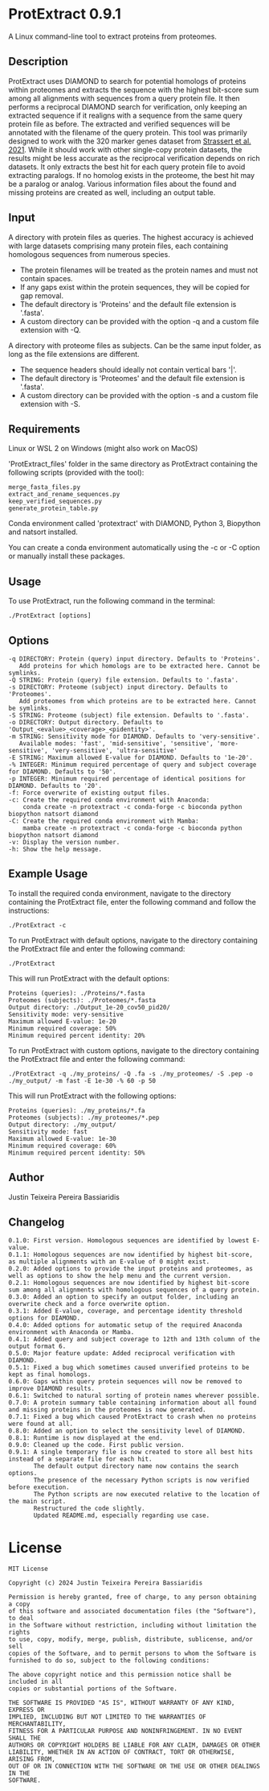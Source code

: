 # ProtExtract 0.9.1
A Linux command-line tool to extract proteins from proteomes.


## Description

ProtExtract uses DIAMOND to search for potential homologs of proteins within proteomes and extracts the sequence with the highest bit-score sum among all alignments with sequences from a query protein file.
It then performs a reciprocal DIAMOND search for verification, only keeping an extracted sequence if it realigns with a sequence from the same query protein file as before.
The extracted and verified sequences will be annotated with the filename of the query protein.
This tool was primarily designed to work with the 320 marker genes dataset from [Strassert et al. 2021](https://www.nature.com/articles/s41467-021-22044-z).
While it should work with other single-copy protein datasets, the results might be less accurate as the reciprocal verification depends on rich datasets.
It only extracts the best hit for each query protein file to avoid extracting paralogs.
If no homolog exists in the proteome, the best hit may be a paralog or analog.
Various information files about the found and missing proteins are created as well, including an output table.


## Input

A directory with protein files as queries.
The highest accuracy is achieved with large datasets comprising many protein files, each containing homologous sequences from numerous species.
	
* The protein filenames will be treated as the protein names and must not contain spaces.
* If any gaps exist within the protein sequences, they will be copied for gap removal.
* The default directory is 'Proteins' and the default file extension is '.fasta'.
* A custom directory can be provided with the option -q and a custom file extension with -Q.
   
A directory with proteome files as subjects. Can be the same input folder, as long as the file extensions are different.

* The sequence headers should ideally not contain vertical bars '|'.
* The default directory is 'Proteomes' and the default file extension is '.fasta'.
* A custom directory can be provided with the option -s and a custom file extension with -S.


## Requirements

Linux or WSL 2 on Windows (might also work on MacOS)

'ProtExtract_files' folder in the same directory as ProtExtract containing the following scripts (provided with the tool):
    
    merge_fasta_files.py
    extract_and_rename_sequences.py
    keep_verified_sequences.py
    generate_protein_table.py
Conda environment called 'protextract' with DIAMOND, Python 3, Biopython and natsort installed.

You can create a conda environment automatically using the -c or -C  option or manually install these packages.


## Usage

To use ProtExtract, run the following command in the terminal:

    ./ProtExtract [options]


## Options

    -q DIRECTORY: Protein (query) input directory. Defaults to 'Proteins'.
       Add proteins for which homologs are to be extracted here. Cannot be symlinks.
    -Q STRING: Protein (query) file extension. Defaults to '.fasta'.
    -s DIRECTORY: Proteome (subject) input directory. Defaults to 'Proteomes'.
       Add proteomes from which proteins are to be extracted here. Cannot be symlinks.
    -S STRING: Proteome (subject) file extension. Defaults to '.fasta'.
    -o DIRECTORY: Output directory. Defaults to 'Output_<evalue>_<coverage>_<pidentity>'.
    -m STRING: Sensitivity mode for DIAMOND. Defaults to 'very-sensitive'.
       Available modes: 'fast', 'mid-sensitive', 'sensitive', 'more-sensitive', 'very-sensitive', 'ultra-sensitive'
    -E STRING: Maximum allowed E-value for DIAMOND. Defaults to '1e-20'.
    -% INTEGER: Minimum required percentage of query and subject coverage for DIAMOND. Defaults to '50'.
    -p INTEGER: Minimum required percentage of identical positions for DIAMOND. Defaults to '20'.
    -f: Force overwrite of existing output files.
    -c: Create the required conda environment with Anaconda:
        conda create -n protextract -c conda-forge -c bioconda python biopython natsort diamond
    -C: Create the required conda environment with Mamba:
        mamba create -n protextract -c conda-forge -c bioconda python biopython natsort diamond
    -v: Display the version number.
    -h: Show the help message.


## Example Usage

To install the required conda environment, navigate to the directory containing the ProtExtract file, enter the following command and follow the instructions:

    ./ProtExtract -c

To run ProtExtract with default options, navigate to the directory containing the ProtExtract file and enter the following command:

    ./ProtExtract

This will run ProtExtract with the default options:

    Proteins (queries): ./Proteins/*.fasta
    Proteomes (subjects): ./Proteomes/*.fasta
    Output directory: ./Output_1e-20_cov50_pid20/
    Sensitivity mode: very-sensitive
    Maximum allowed E-value: 1e-20
    Minimum required coverage: 50%
    Minimum required percent identity: 20%

To run ProtExtract with custom options, navigate to the directory containing the ProtExtract file and enter the following command:

    ./ProtExtract -q ./my_proteins/ -Q .fa -s ./my_proteomes/ -S .pep -o ./my_output/ -m fast -E 1e-30 -% 60 -p 50

This will run ProtExtract with the following options:

    Proteins (queries): ./my_proteins/*.fa
    Proteomes (subjects): ./my_proteomes/*.pep
    Output directory: ./my_output/
    Sensitivity mode: fast
    Maximum allowed E-value: 1e-30
    Minimum required coverage: 60%
    Minimum required percent identity: 50%


## Author

Justin Teixeira Pereira Bassiaridis


## Changelog

    0.1.0: First version. Homologous sequences are identified by lowest E-value.
    0.1.1: Homologous sequences are now identified by highest bit-score, as multiple alignments with an E-value of 0 might exist.
    0.2.0: Added options to provide the input proteins and proteomes, as well as options to show the help menu and the current version.
    0.2.1: Homologous sequences are now identified by highest bit-score sum among all alignments with homologous sequences of a query protein.
    0.3.0: Added an option to specify an output folder, including an overwrite check and a force overwrite option.
    0.3.1: Added E-value, coverage, and percentage identity threshold options for DIAMOND.
    0.4.0: Added options for automatic setup of the required Anaconda environment with Anaconda or Mamba.
    0.4.1: Added query and subject coverage to 12th and 13th column of the output format 6.
    0.5.0: Major feature update: Added reciprocal verification with DIAMOND.
    0.5.1: Fixed a bug which sometimes caused unverified proteins to be kept as final homologs.
    0.6.0: Gaps within query protein sequences will now be removed to improve DIAMOND results.
    0.6.1: Switched to natural sorting of protein names wherever possible.
    0.7.0: A protein summary table containing information about all found and missing proteins in the proteomes is now generated.
    0.7.1: Fixed a bug which caused ProtExtract to crash when no proteins were found at all.
    0.8.0: Added an option to select the sensitivity level of DIAMOND.
    0.8.1: Runtime is now displayed at the end.
    0.9.0: Cleaned up the code. First public version.
    0.9.1: A single temporary file is now created to store all best hits instead of a separate file for each hit.
           The default output directory name now contains the search options.
           The presence of the necessary Python scripts is now verified before execution.
           The Python scripts are now executed relative to the location of the main script.
           Restructured the code slightly.
           Updated README.md, especially regarding use case.


# License

    MIT License

    Copyright (c) 2024 Justin Teixeira Pereira Bassiaridis

    Permission is hereby granted, free of charge, to any person obtaining a copy
    of this software and associated documentation files (the "Software"), to deal
    in the Software without restriction, including without limitation the rights
    to use, copy, modify, merge, publish, distribute, sublicense, and/or sell
    copies of the Software, and to permit persons to whom the Software is
    furnished to do so, subject to the following conditions:

    The above copyright notice and this permission notice shall be included in all
    copies or substantial portions of the Software.

    THE SOFTWARE IS PROVIDED "AS IS", WITHOUT WARRANTY OF ANY KIND, EXPRESS OR
    IMPLIED, INCLUDING BUT NOT LIMITED TO THE WARRANTIES OF MERCHANTABILITY,
    FITNESS FOR A PARTICULAR PURPOSE AND NONINFRINGEMENT. IN NO EVENT SHALL THE
    AUTHORS OR COPYRIGHT HOLDERS BE LIABLE FOR ANY CLAIM, DAMAGES OR OTHER
    LIABILITY, WHETHER IN AN ACTION OF CONTRACT, TORT OR OTHERWISE, ARISING FROM,
    OUT OF OR IN CONNECTION WITH THE SOFTWARE OR THE USE OR OTHER DEALINGS IN THE
    SOFTWARE.
